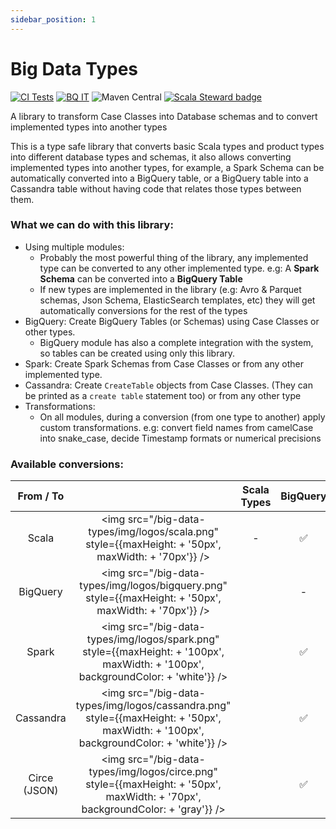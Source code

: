 ```yaml
---
sidebar_position: 1
---
```


# Big Data Types
[![CI Tests](https://github.com/data-tools/big-data-types/workflows/ci-tests/badge.svg)](https://github.com/data-tools/big-data-types/actions/workflows/ci-tests.yml)
[![BQ IT](https://github.com/data-tools/big-data-types/workflows/BigQuery-Integration/badge.svg)](https://github.com/data-tools/big-data-types/actions/workflows/bigquery-integration.yml)
![Maven Central](https://img.shields.io/maven-central/v/io.github.data-tools/big-data-types-core_2.13)
[![Scala Steward badge](https://img.shields.io/badge/Scala_Steward-helping-blue.svg?style=flat&logo=data:image/png;base64,iVBORw0KGgoAAAANSUhEUgAAAA4AAAAQCAMAAAARSr4IAAAAVFBMVEUAAACHjojlOy5NWlrKzcYRKjGFjIbp293YycuLa3pYY2LSqql4f3pCUFTgSjNodYRmcXUsPD/NTTbjRS+2jomhgnzNc223cGvZS0HaSD0XLjbaSjElhIr+AAAAAXRSTlMAQObYZgAAAHlJREFUCNdNyosOwyAIhWHAQS1Vt7a77/3fcxxdmv0xwmckutAR1nkm4ggbyEcg/wWmlGLDAA3oL50xi6fk5ffZ3E2E3QfZDCcCN2YtbEWZt+Drc6u6rlqv7Uk0LdKqqr5rk2UCRXOk0vmQKGfc94nOJyQjouF9H/wCc9gECEYfONoAAAAASUVORK5CYII=)](https://scala-steward.org)

A library to transform Case Classes into Database schemas and to convert implemented types into another types

This is a type safe library that converts basic Scala types and product types into different database types and schemas,
it also allows converting implemented types into another types, for example, a Spark Schema can be automatically converted into a BigQuery table, 
or a BigQuery table into a Cassandra table without having code that relates those types between them.


### What we can do with this library:
- Using multiple modules:
    - Probably the most powerful thing of the library, any implemented type can be converted to any other implemented type. e.g:
      A **Spark Schema** can be converted into a **BigQuery Table**
    - If new types are implemented in the library (e.g: Avro & Parquet schemas, Json Schema, ElasticSearch templates, etc)
      they will get automatically conversions for the rest of the types
- BigQuery: Create BigQuery Tables (or Schemas) using Case Classes or other types.
    - BigQuery module has also a complete integration with the system, so tables can be created using only this library.
- Spark: Create Spark Schemas from Case Classes or from any other implemented type.
- Cassandra: Create `CreateTable` objects from Case Classes. (They can be printed as a `create table` statement too) or from any other type
- Transformations:
    - On all modules, during a conversion (from one type to another) apply custom transformations. 
  e.g: convert field names from camelCase into snake_case, decide Timestamp formats or numerical precisions
    


### Available conversions:

|    From / To    |                                                                                                                       |Scala Types       |BigQuery          |Spark             |Cassandra         | Circe (JSON) |
|:---------------:|:---------------------------------------------------------------------------------------------------------------------:|:----------------:|:----------------:|:----------------:|:----------------:|:------------:|
|      Scala      |                 <img src="/big-data-types/img/logos/scala.png" style={{maxHeight: + '50px', maxWidth: + '70px'}} />                  |       -          |:white_check_mark:|:white_check_mark:|:white_check_mark:|              |
|    BigQuery     |                <img src="/big-data-types/img/logos/bigquery.png" style={{maxHeight: + '50px', maxWidth: + '70px'}} />                |                  |        -         |:white_check_mark:|:white_check_mark:|              |
|      Spark      |  <img src="/big-data-types/img/logos/spark.png" style={{maxHeight: + '100px', maxWidth: + '100px', backgroundColor: + 'white'}} />   |                  |:white_check_mark:|        -         |:white_check_mark:|              |
|    Cassandra    | <img src="/big-data-types/img/logos/cassandra.png" style={{maxHeight: + '50px', maxWidth: + '100px', backgroundColor: + 'white'}} /> |                  |:white_check_mark:|:white_check_mark:|        -         |              |
|  Circe (JSON)   |    <img src="/big-data-types/img/logos/circe.png" style={{maxHeight: + '50px', maxWidth: + '70px', backgroundColor: + 'gray'}} />    |                  |:white_check_mark:|:white_check_mark:|:white_check_mark:|              |


